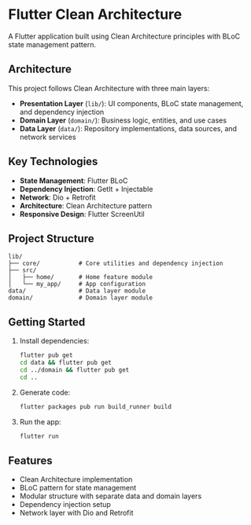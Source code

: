 # Flutter Clean Architecture

A Flutter application built using Clean Architecture principles with BLoC state management pattern.

## Architecture

This project follows Clean Architecture with three main layers:

- **Presentation Layer** (`lib/`): UI components, BLoC state management, and dependency injection
- **Domain Layer** (`domain/`): Business logic, entities, and use cases
- **Data Layer** (`data/`): Repository implementations, data sources, and network services

## Key Technologies

- **State Management**: Flutter BLoC
- **Dependency Injection**: GetIt + Injectable
- **Network**: Dio + Retrofit
- **Architecture**: Clean Architecture pattern
- **Responsive Design**: Flutter ScreenUtil

## Project Structure

```
lib/
├── core/           # Core utilities and dependency injection
├── src/
│   ├── home/       # Home feature module
│   └── my_app/     # App configuration
data/               # Data layer module
domain/             # Domain layer module
```

## Getting Started

1. Install dependencies:
   ```bash
   flutter pub get
   cd data && flutter pub get
   cd ../domain && flutter pub get
   cd ..
   ```

2. Generate code:
   ```bash
   flutter packages pub run build_runner build
   ```

3. Run the app:
   ```bash
   flutter run
   ```

## Features

- Clean Architecture implementation
- BLoC pattern for state management
- Modular structure with separate data and domain layers
- Dependency injection setup
- Network layer with Dio and Retrofit